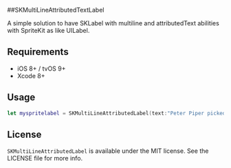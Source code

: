 ##SKMultiLineAttributedTextLabel

A simple solution to have SKLabel with multiline and attributedText abilities with SpriteKit as like UILabel.

## Requirements

- iOS 8+ / tvOS 9+
- Xcode 8+

## Usage
```swift
let myspritelabel = SKMultiLineAttributedLabel(text:"Peter Piper picked a peck of pickled pepper", width: 500, height: 700, color: UIColor.clear)
```
## License
`SKMultiLineAttributedLabel` is available under the MIT license. See the LICENSE file for more info.
